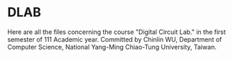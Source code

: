 # DLAB
Here are all the files concerning the course "Digital Circuit Lab." in the first semester of 111 Academic year.
Committed by Chinlin WU, Department of Computer Science, National Yang-Ming Chiao-Tung University, Taiwan.
